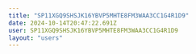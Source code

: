 ```yaml
---
title: "SP11XGQ9SHSJK16YBVP5MHTE8FM3WAA3CC1G4R1D9"
date: 2024-10-14T20:47:22.691Z
user: SP11XGQ9SHSJK16YBVP5MHTE8FM3WAA3CC1G4R1D9
layout: "users"
---
```

    